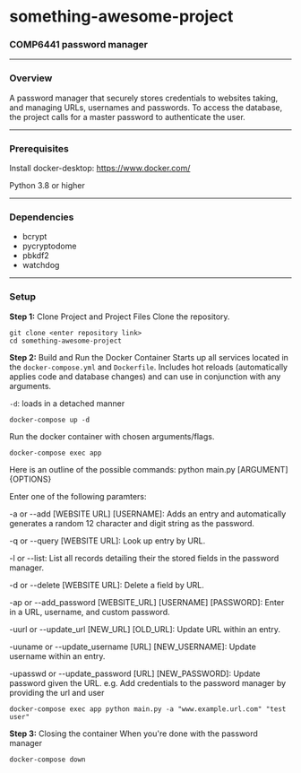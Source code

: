 # something-awesome-project

### COMP6441 password manager

---
### Overview
A password manager that securely stores credentials to websites taking, and managing URLs, usernames and passwords. To access the database, the project calls for a master password to authenticate the user. 

---
### Prerequisites
Install docker-desktop: https://www.docker.com/

Python 3.8 or higher

---
### Dependencies
- bcrypt
- pycryptodome
- pbkdf2
- watchdog

---
### Setup
**Step 1:** Clone Project and Project Files
Clone the repository.
```
git clone <enter repository link>
cd something-awesome-project
```
**Step 2:** Build and Run the Docker Container
Starts up all services located in the `docker-compose.yml` and `Dockerfile`.
Includes hot reloads (automatically applies code and database changes) and can use in conjunction with any arguments.

`-d`: loads in a detached manner
```
docker-compose up -d
```
Run the docker container with chosen arguments/flags.
```
docker-compose exec app
```
Here is an outline of the possible commands:
python main.py [ARGUMENT] {OPTIONS}

Enter one of the following paramters:

-a or --add [WEBSITE URL] [USERNAME]: Adds an entry and automatically generates a random 12 character and digit string as the password.

-q or --query [WEBSITE URL]: Look up entry by URL.

-l or --list: List all records detailing their the stored fields in the password manager.

-d or --delete [WEBSITE URL]: Delete a field by URL.

-ap or --add_password [WEBSITE_URL] [USERNAME] [PASSWORD]: Enter in a URL, username, and custom password.

-uurl or --update_url [NEW_URL] [OLD_URL]: Update URL within an entry.

-uuname or --update_username [URL] [NEW_USERNAME]: Update username within an entry.

-upasswd or --update_password [URL] [NEW_PASSWORD]: Update password given the URL.
e.g. Add credentials to the password manager by providing the url and user
```
docker-compose exec app python main.py -a "www.example.url.com" "test user"
```

**Step 3:** Closing the container
When you're done with the password manager
```
docker-compose down
```


